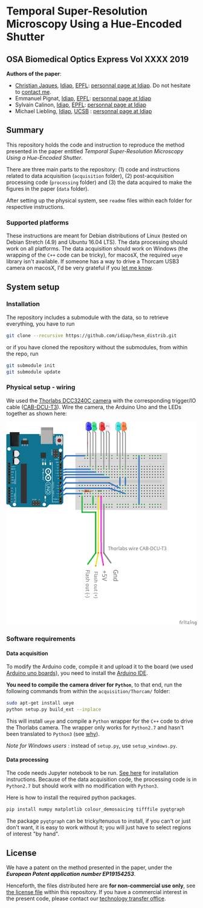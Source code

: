 # Temporal Super-Resolution Microscopy Using a Hue-Encoded Shutter
## OSA Biomedical Optics Express Vol XXXX 2019
**Authors of the paper**:

- [Christian Jaques](mailto:christian.jaques@idiap.ch), [Idiap](https://www.idiap.ch), [EPFL](https://www.epfl.ch): [personnal page at Idiap](https://www.idiap.ch/~cjaques). Do not hesitate to [contact me](mailto:christian.jaques@idiap.ch).
- Emmanuel Pignat, [Idiap](https://www.idiap.ch), [EPFL](https://www.epfl.ch): [personnal page at Idiap](https://www.idiap.ch/~epignat)
- Sylvain Calinon, [Idiap](https://www.idiap.ch), [EPFL](https://www.epfl.ch): [personnal page at Idiap](https://www.idiap.ch/~scalinon)
- Michael Liebling, [Idiap](https://www.idiap.ch), [UCSB](https://www.ucsb.edu/) : [personnal page at Idiap](https://www.idiap.ch/~mliebling)

## Summary
This repository holds the code and instruction to reproduce the method presented in the paper entitled *Temporal Super-Resolution Microscopy Using a Hue-Encoded Shutter*.
 

There are three main parts to the repository: (1) code and instructions related to data acquisition (`acquisition` folder), (2) post-acquisition processing code (`processing` folder) and (3) the data acquired to make the figures in the paper (`data` folder). 

After setting up the physical system, see `readme` files within each folder for respective instructions.

### Supported platforms
These instructions are meant for Debian distributions of Linux (tested on Debian Stretch (4.9) and Ubuntu 16.04 LTS). The data processing should work on all platforms. The data acquisition should work on Windows (the wrapping of the `C++` code can be tricky), for macosX, the required `ueye` library isn't available. 
If someone has a way to drive a Thorcam USB3 camera on macosX, I'd be very grateful if you [let me know](mailto:christian.jaques@idiap.ch).

## System setup

### Installation

The repository includes a submodule with the data, so to retrieve everything, you have to run 

```bash 
git clone --recursive https://github.com/idiap/hesm_distrib.git
```

or if you have cloned the repository without the submodules, from within the repo, run 

```bash
git submodule init
git submodule update
```

### Physical setup - wiring
We used the [Thorlabs DCC3240C camera](https://www.thorlabs.com/thorproduct.cfm?partnumber=DCC3240C) with the corresponding trigger/IO cable ([CAB-DCU-T3](https://www.thorlabs.com/thorproduct.cfm?partnumber=CAB-DCU-T3)). 
Wire the camera, the Arduino Uno and the LEDs together as shown here:

![wiring](./acquisition/wiring.png)

### Software requirements
#### Data acquisition 
To modify the Arduino code, compile it and upload it to the board (we used [Arduino uno boards](https://store.arduino.cc/arduino-uno-rev3)), you need to install the [Arduino IDE](https://www.arduino.cc/en/Main/Software).

**You need to compile the camera driver for `Python`**, to that end, run the following commands from within the `acquisition/Thorcam/` folder:

```bash
sudo apt-get install ueye
python setup.py build_ext --inplace
```
This will install `ueye` and compile a `Python` wrapper for the `C++` code to drive the Thorlabs camera.
The wrapper only works for `Python2.7` and hasn't been translated to `Python3` (see [why](https://docs.python.org/3/howto/cporting.html)). 

*Note for Windows users* : instead of `setup.py`, use `setup_windows.py`.

#### Data processing
The code needs Jupyter notebook to be run. [See here](https://jupyter.readthedocs.io/en/latest/install.html) for installation instructions.
Because of the data acquisition code, the processing code is in `Python2.7` but should work with no modification with `Python3`.

Here is how to install the required python packages.

```Python
pip install numpy matplotlib colour_demosaicing tifffile pyqtgraph
```

The package `pyqtgraph` can be tricky/tenuous to install, if you can't or just don't want, it is easy to work without it; you will just have to select regions of interest "by hand".

## License
We have a patent on the method presented in the paper, under the ***European Patent application number EP19154253***. 

Henceforth, the files distributed here are **for non-commercial use only**, see [the license file](./LICENSE.md) within this repository. 
If you have a commercial interest in the present code, please contact our [technology transfer office](mailto:tto@idiap.ch).







